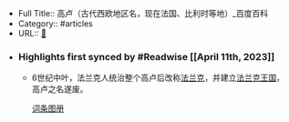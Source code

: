- Full Title:: 高卢（古代西欧地区名，现在法国、比利时等地）_百度百科
- Category:: #articles
- URL:: [🔗](https://baike.baidu.com/item/%E9%AB%98%E5%8D%A2/3153836)
- ### Highlights first synced by #Readwise [[April 11th, 2023]]
    - 6世纪中叶，法兰克人统治整个高卢后改称[法兰克](/item/%E6%B3%95%E5%85%B0%E5%85%8B?fromModule=lemma_inlink)，并建立[法兰克王国](/item/%E6%B3%95%E5%85%B0%E5%85%8B%E7%8E%8B%E5%9B%BD/1176021?fromModule=lemma_inlink)，高卢之名遂废。
      
      
      
      
      
      [词条图册](/pic/%E9%AB%98%E5%8D%A2/3153836?fr=lemma)
